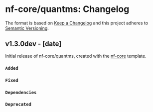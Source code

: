 # nf-core/quantms: Changelog

The format is based on [Keep a Changelog](https://keepachangelog.com/en/1.0.0/)
and this project adheres to [Semantic Versioning](https://semver.org/spec/v2.0.0.html).

## v1.3.0dev - [date]

Initial release of nf-core/quantms, created with the [nf-core](https://nf-co.re/) template.

### `Added`

### `Fixed`

### `Dependencies`

### `Deprecated`

